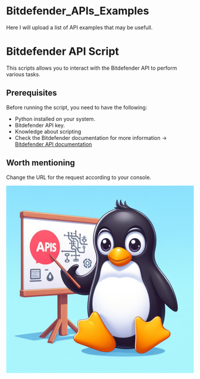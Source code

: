 # Bitdefender_APIs_Examples
Here I will upload a list of API examples that may be usefull.

# Bitdefender API Script

This scripts allows you to interact with the Bitdefender API to perform various tasks.

## Prerequisites

Before running the script, you need to have the following:
- Python installed on your system.
- Bitdefender API key.
- Knowledge about scripting
- Check the Bitdefender documentation for more information -> [Bitdefender API documentation](https://www.bitdefender.com/business/support/en/77211-125277-public-api.html#UUID-2a74c3b5-6159-831d-4f8a-ca42797ce3b0) 

## Worth mentioning 
Change the URL for the request according to your console.

![Bitdefender APIs](Images/APIs.jpg)
